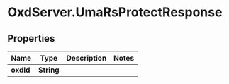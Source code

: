 # OxdServer.UmaRsProtectResponse

## Properties
Name | Type | Description | Notes
------------ | ------------- | ------------- | -------------
**oxdId** | **String** |  | 


